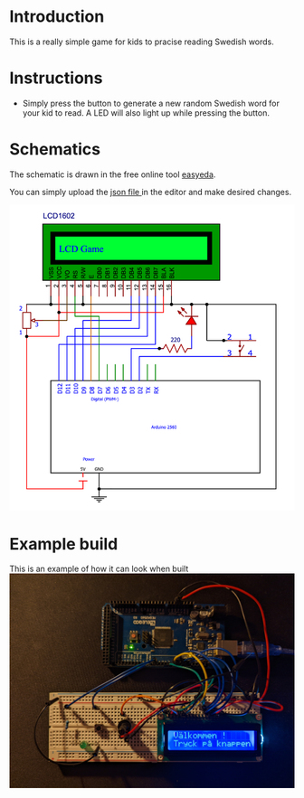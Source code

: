 # Introduction 
This is a really simple game for kids to pracise reading Swedish words. 

# Instructions
- Simply press the button to generate a new random Swedish word for your kid to read. A LED will also light up while pressing the button.

# Schematics
The schematic is drawn in the free online tool [easyeda](https://easyeda.com/editor).

You can simply upload the [json file ](https://github.com/patchon/arduino-games/blob/main/lcdgame/schematic/lcdgame.json) in the editor and make desired changes. 

<img src="https://github.com/patchon/arduino-games/blob/main/lcdgame/schematic/lcdgame.png" width="700" >


# Example build
This is an example of how it can look when built
<img src="https://github.com/patchon/arduino-games/blob/main/lcdgame/schematic/example-build.jpg" width="700" >

